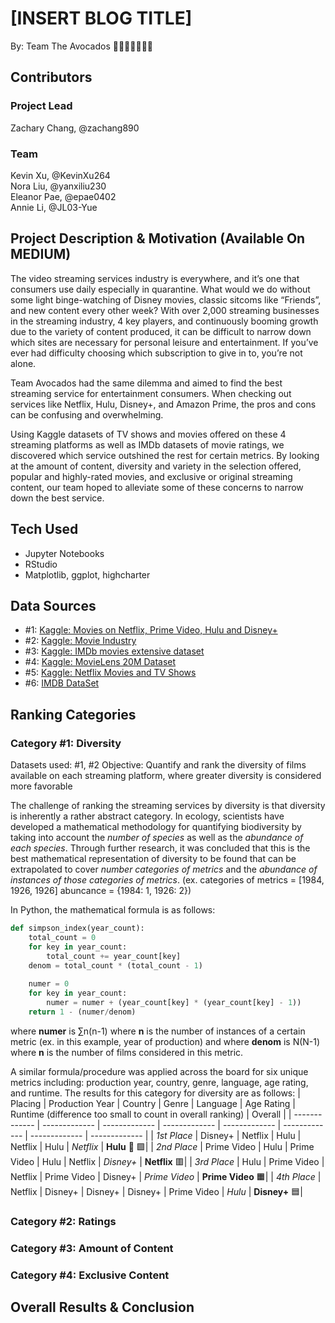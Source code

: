 # [INSERT BLOG TITLE] 
By: Team The Avocados 🥑🥑🥑🥑🥑🥑🥑 <br />
## Contributors

### Project	Lead
Zachary Chang, @zachang890

### Team
Kevin Xu, @KevinXu264 <br />
Nora Liu, @yanxiliu230 <br />
Eleanor Pae, @epae0402 <br />
Annie Li, @JL03-Yue <br />

## Project Description & Motivation (Available On MEDIUM)
The video streaming services industry is everywhere, and it’s one that consumers use daily especially in quarantine. What would we do without some light binge-watching of Disney movies, classic sitcoms like “Friends”, and new content every other week? With over 2,000 streaming businesses in the streaming industry, 4 key players, and continuously booming growth due to the variety of content produced, it can be difficult to narrow down which sites are necessary for personal leisure and entertainment. If you’ve ever had difficulty choosing which subscription to give in to, you’re not alone.

Team Avocados had the same dilemma and aimed to find the best streaming service for entertainment consumers. When checking out services like Netflix, Hulu, Disney+, and Amazon Prime, the pros and cons can be confusing and overwhelming. 

Using Kaggle datasets of TV shows and movies offered on these 4 streaming platforms as well as IMDb datasets of movie ratings, we discovered which service outshined the rest for certain metrics. By looking at the amount of content, diversity and variety in the selection offered, popular and highly-rated movies, and exclusive or original streaming content, our team hoped to alleviate some of these concerns to narrow down the best service. 



## Tech Used
- Jupyter Notebooks
- RStudio
- Matplotlib, ggplot, highcharter
## Data Sources
- #1: [Kaggle: Movies on Netflix, Prime Video, Hulu and Disney+](https://www.kaggle.com/ruchi798/movies-on-netflix-prime-video-hulu-and-disney)
- #2: [Kaggle: Movie Industry](https://www.kaggle.com/danielgrijalvas/movies)
- #3: [Kaggle: IMDb movies extensive dataset](https://www.kaggle.com/stefanoleone992/imdb-extensive-dataset)
- #4: [Kaggle: MovieLens 20M Dataset](https://www.kaggle.com/grouplens/movielens-20m-dataset?select=movie.csv)
- #5: [Kaggle: Netflix Movies and TV Shows](https://www.kaggle.com/shivamb/netflix-shows)
- #6: [IMDB DataSet](https://www.imdb.com/interfaces/)

## Ranking Categories
### Category #1: Diversity
Datasets used: #1, #2
Objective: Quantify and rank the diversity of films available on each streaming platform, where greater diversity is considered more favorable

The challenge of ranking the streaming services by diversity is that diversity is inherently a rather abstract category. In ecology, scientists have developed a mathematical methodology for quantifying biodiversity by taking into account the *number of species* as well as the *abundance of each species*. Through further research, it was concluded that this is the best mathematical representation of diversity to be found that can be extrapolated to cover *number categories of metrics* and the *abundance of instances of those categories of metrics*. (ex. categories of metrics = [1984, 1926, 1926] abuncance = {1984: 1, 1926: 2}) 

In Python, the mathematical formula is as follows:
```python
def simpson_index(year_count):
    total_count = 0
    for key in year_count:
        total_count += year_count[key]
    denom = total_count * (total_count - 1)
    
    numer = 0
    for key in year_count:
        numer = numer + (year_count[key] * (year_count[key] - 1))
    return 1 - (numer/denom)
```
where __numer__ is ∑n(n-1) where __n__ is the number of instances of a certain metric (ex. in this example, year of production)
and where __denom__ is N(N-1) where __n__ is the number of films considered in this metric.

A similar formula/procedure was applied across the board for six unique metrics including: production year, country, genre, language, age rating, and runtime. The results for this category for diversity are as follows:
| Placing | Production Year | Country | Genre | Language | Age Rating | Runtime (difference too small to count in overall ranking) | Overall |
| ------------- | ------------- | ------------- | ------------- | ------------- | ------------- | ------------- | ------------- |
| *1st Place*  | Disney+  | Netflix | Hulu | Netflix | Hulu | *Netflix* | __Hulu__ 🎉 🟩|
| *2nd Place*  | Prime Video  | Hulu | Prime Video | Hulu | Netflix | *Disney+* | __Netflix__ 🟥|
| *3rd Place*  | Hulu  | Prime Video | Netflix | Prime Video | Disney+ | *Prime Video* | __Prime Video__ 🟧|
| *4th Place*  | Netflix  | Disney+ | Disney+ | Disney+ | Prime Video | *Hulu* | __Disney+__ 🟦|

### Category #2: Ratings

### Category #3: Amount of Content

### Category #4: Exclusive Content

## Overall Results & Conclusion



